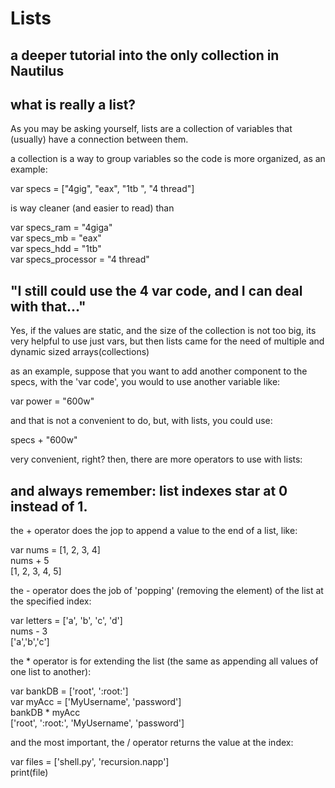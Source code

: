 # Lists

## a deeper tutorial into the only collection in Nautilus

## what is really a list?

As you may be asking yourself, lists are a collection of variables that (usually) have a connection between them.

a collection is a way to group variables so the code is more organized, as an example:

var specs = ["4gig", "eax", "1tb ", "4 thread"]

is way cleaner (and easier to read) than

var specs_ram = "4giga"  
var specs_mb = "eax"  
var specs_hdd = "1tb"  
var specs_processor = "4 thread"  

## "I still could use the 4 var code, and I can deal with that..."  

Yes, if the values are static, and the size of the collection is not too big,
its very helpful to use just vars, but then lists came for the need of multiple and dynamic sized arrays(collections)

as an example, suppose that you want to add another component to the specs, with the 'var code', you
would to use another variable like:

var power = "600w"  

and that is not a convenient to do, but, with lists, you could use:

specs + "600w"

very convenient, right? then, there are more operators to use with lists:

## and always remember: list indexes star at 0 instead of 1.

the + operator does the jop to append a value to the end of a list, like:

var nums = [1, 2, 3, 4]  
nums + 5  
[1, 2, 3, 4, 5]  

the - operator does the job of 'popping' (removing the element) of the list at the specified index:

var letters = ['a', 'b', 'c', 'd']  
nums - 3  
['a','b','c']  

the * operator is for extending the list (the same as appending all values of one list to another):

var bankDB = ['root', ':root:']  
var myAcc = ['MyUsername', 'password']  
bankDB * myAcc  
['root', ':root:', 'MyUsername', 'password']  

and the most important,  the / operator returns the value at the index:

var files = ['shell.py', 'recursion.napp']  
print(file)